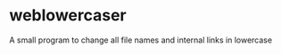 weblowercaser
=============

A small program to change all file names and internal links in lowercase